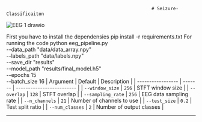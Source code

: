                                                           # Seizure-Classificaiton
![EEG 1 drawio](https://github.com/user-attachments/assets/25d0c65a-b133-4da9-bbe6-c3ebdd8b47b7)<?xml version="1.0" encoding="UTF-8"?>

First you have to install the dependensies
pip install -r requirements.txt
For running the code 
python eeg_pipeline.py \
  --data_path "data/data_array.npy" \
  --labels_path "data/labels.npy" \
  --save_dir "results" \
  --model_path "results/final_model.h5" \
  --epochs 15 \
  --batch_size 16
|   Argument        | Default | Description               |
| ----------------- | ------- | ------------------------- |
| `--window_size`   | `256`   | STFT window size          |
| `--overlap`       | `128`   | STFT overlap              |
| `--sampling_rate` | `256`   | EEG data sampling rate    |
| `--n_channels`    | `21`    | Number of channels to use |
| `--test_size`     | `0.2`   | Test split ratio          |
| `--num_classes`   | `2`     | Number of output classes  |
___________________________________________________________




